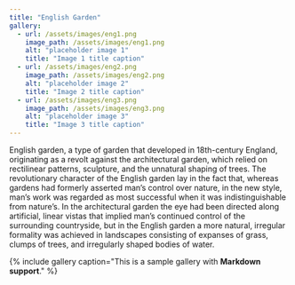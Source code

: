 ```yaml
---
title: "English Garden"
gallery:
  - url: /assets/images/eng1.png
    image_path: /assets/images/eng1.png
    alt: "placeholder image 1"
    title: "Image 1 title caption"
  - url: /assets/images/eng2.png
    image_path: /assets/images/eng2.png
    alt: "placeholder image 2"
    title: "Image 2 title caption"
  - url: /assets/images/eng3.png
    image_path: /assets/images/eng3.png
    alt: "placeholder image 3"
    title: "Image 3 title caption"
---
```


English garden, a type of garden that developed in 18th-century England, originating as a revolt against the architectural garden, which relied on rectilinear patterns, sculpture, and the unnatural shaping of trees. The revolutionary character of the English garden lay in the fact that, whereas gardens had formerly asserted man’s control over nature, in the new style, man’s work was regarded as most successful when it was indistinguishable from nature’s. In the architectural garden the eye had been directed along artificial, linear vistas that implied man’s continued control of the surrounding countryside, but in the English garden a more natural, irregular formality was achieved in landscapes consisting of expanses of grass, clumps of trees, and irregularly shaped bodies of water.

{% include gallery caption="This is a sample gallery with **Markdown support**." %}
